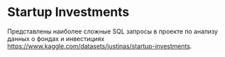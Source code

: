 # Startup Investments

Представлены наиболее сложные SQL запросы в проекте
по анализу данных о фондах и инвестициях https://www.kaggle.com/datasets/justinas/startup-investments.



